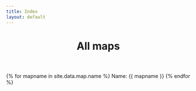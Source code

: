 ```yaml
---
title: Index
layout: default
---
```


<header>
  <h1>All maps</h1>
</header>

{% for mapname in site.data.map.name %}
  Name: {{  mapname }}
{% endfor %}
